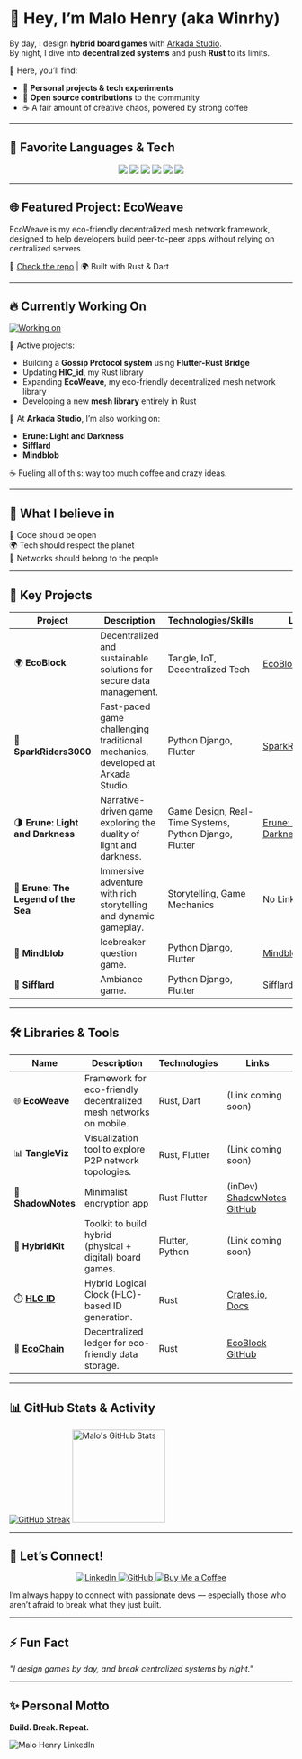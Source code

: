 # 👋 Hey, I’m Malo Henry (aka Winrhy)

By day, I design **hybrid board games** with [Arkada Studio](https://www.arkada.studio/).  
By night, I dive into **decentralized systems** and push **Rust** to its limits.

📍 Here, you’ll find:
- 🚀 **Personal projects & tech experiments**
- 🤝 **Open source contributions** to the community
- ☕ A fair amount of creative chaos, powered by strong coffee

---

## 🚀 Favorite Languages & Tech

<p align="center">
    <img src="https://img.shields.io/badge/Code-Flutter-blue?logo=flutter&logoColor=white&style=for-the-badge" />
    <img src="https://img.shields.io/badge/Code-Rust-orange?logo=rust&logoColor=white&style=for-the-badge" />
    <img src="https://img.shields.io/badge/Code-Dart-blue?logo=dart&logoColor=white&style=for-the-badge" />
    <img src="https://img.shields.io/badge/Code-Python-yellow?logo=python&logoColor=white&style=for-the-badge" />
    <img src="https://img.shields.io/badge/Infra-Mesh%20Networks-00C853?style=for-the-badge" />
    <img src="https://img.shields.io/badge/Eco%20Friendly%20Tech-%E2%9C%A8-green?style=for-the-badge" />
</p> 

---

## 🌐 Featured Project: EcoWeave

EcoWeave is my eco-friendly decentralized mesh network framework, designed to help developers build peer-to-peer apps without relying on centralized servers.

🔗 [Check the repo](https://github.com/EcoBlock-Network) | 🌍 Built with Rust & Dart

---

## 🔥 Currently Working On

[![Working on](https://img.shields.io/badge/Working%20on-Mesh%20Protocol%20%7C%20EcoWeave%20%7C%20Hybrid%20Games-brightgreen)](https://github.com/MaloWinrhy)

🚀 Active projects:
- Building a **Gossip Protocol system** using **Flutter-Rust Bridge**
- Updating **HlC_id**, my Rust library
- Expanding **EcoWeave**, my eco-friendly decentralized mesh network library
- Developing a new **mesh library** entirely in Rust

🎲 At **Arkada Studio**, I’m also working on:
- **Erune: Light and Darkness**
- **Sifflard**
- **Mindblob**

☕ Fueling all of this: way too much coffee and crazy ideas.

---

## 🌱 What I believe in

🔗 Code should be open  
🌍 Tech should respect the planet  
🔐 Networks should belong to the people

---

## 🔑 Key Projects

| Project | Description | Technologies/Skills | Links |
|---|---|---|---|
| 🌍 **EcoBlock** | Decentralized and sustainable solutions for secure data management. | Tangle, IoT, Decentralized Tech | [EcoBlock GitHub](https://github.com/EcoBlock-Network) |
| 🚀 **SparkRiders3000** | Fast-paced game challenging traditional mechanics, developed at Arkada Studio. | Python Django, Flutter | [SparkRiders3000](https://www.arkada.studio/spark-riders-3000) |
| 🌗 **Erune: Light and Darkness** | Narrative-driven game exploring the duality of light and darkness. | Game Design, Real-Time Systems, Python Django, Flutter | [Erune: Light & Darkness](https://www.arkada.studio/erune-light-darkness) |
| 🌊 **Erune: The Legend of the Sea** | Immersive adventure with rich storytelling and dynamic gameplay. | Storytelling, Game Mechanics | No Link |
| 💬 **Mindblob** | Icebreaker question game. | Python Django, Flutter | [Mindblob](https://www.arkada.studio/mind-blob) |
| 🥓 **Sifflard** | Ambiance game. | Python Django, Flutter | [Sifflard](https://www.arkada.studio/sifflard) |

---

## 🛠️ Libraries & Tools

| Name | Description | Technologies | Links |
|---|---|---|---|
| 🌐 **EcoWeave** | Framework for eco-friendly decentralized mesh networks on mobile. | Rust, Dart | (Link coming soon) |
| 📊 **TangleViz** | Visualization tool to explore P2P network topologies. | Rust, Flutter | (Link coming soon) |
| 🔐 **ShadowNotes** | Minimalist encryption app | Rust Flutter | (inDev) [ShadowNotes GitHub](https://github.com/MaloWinrhy/ShadowNotes.git) |
| 🎲 **HybridKit** | Toolkit to build hybrid (physical + digital) board games. | Flutter, Python | (Link coming soon) |
| ⏱️ **[HLC ID](https://github.com/MaloWinrhy/hlc_id.git)** | Hybrid Logical Clock (HLC)-based ID generation. | Rust | [Crates.io](https://crates.io/crates/hlc_id), [Docs](https://docs.rs/hlc_id) |
| 🔗 **[EcoChain](https://github.com/EcoBlock-Network)** | Decentralized ledger for eco-friendly data storage. | Rust | [EcoBlock GitHub](https://github.com/EcoBlock-Network) |

---

## 📊 GitHub Stats & Activity

<p> 
<a href="https://git.io/streak-stats"><img src="https://github-readme-streak-stats.herokuapp.com?user=Malowinrhy&theme=dark" alt="GitHub Streak" /></a>
    <img height="165" src="https://github-readme-stats.vercel.app/api?username=MaloWinrhy&show_icons=true&theme=highcontrast&hide_border=true" alt="Malo's GitHub Stats" />
</p>

---

## 💬 Let’s Connect!

<p align="center">
    <a href="https://www.linkedin.com/in/malo-winrhy-henry">
        <img src="https://img.shields.io/badge/LinkedIn-0077B5?style=for-the-badge&logo=linkedin&logoColor=white" alt="LinkedIn">
    </a>
    <a href="https://github.com/MaloWinrhy">
        <img src="https://img.shields.io/badge/GitHub-100000?style=for-the-badge&logo=github&logoColor=white" alt="GitHub">
    </a>
    <a href="https://www.buymeacoffee.com/winrhy">
        <img src="https://img.shields.io/badge/Buy%20Me%20a%20Coffee-FFDD00?style=for-the-badge&logo=buy-me-a-coffee&logoColor=black" alt="Buy Me a Coffee">
    </a>
</p>

I’m always happy to connect with passionate devs — especially those who aren’t afraid to break what they just built.

---

## ⚡ Fun Fact

_"I design games by day, and break centralized systems by night."_

---

## ✨ Personal Motto

**Build. Break. Repeat.**



![Malo Henry LinkedIn](https://github.com/user-attachments/assets/278a81bb-83a8-44c5-aa0e-e37478d9253e)
